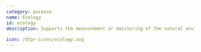 ```yaml
---
category: purpose
name: Ecology
id: ecology
description: Supports the measurement or monitoring of the natural environment.
  
icon: /dtpr-icons/ecology.svg
---
```

